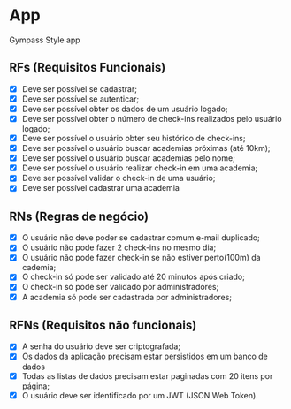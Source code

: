 # App

Gympass Style app

## RFs (Requisitos Funcionais)

- [x] Deve ser possível se cadastrar;
- [x] Deve ser possível se autenticar;
- [x] Deve ser possível obter os dados de um usuário logado;
- [x] Deve ser possível obter o número de check-ins realizados pelo usuário logado;
- [x] Deve ser possível o usuário obter seu histórico de check-ins;
- [x] Deve ser possível o usuário buscar academias próximas (até 10km);
- [x] Deve ser possível o usuário buscar academias pelo nome;
- [x] Deve ser possível o usuário realizar check-in em uma academia;
- [x] Deve ser possível validar o check-in de uma usuário;
- [x] Deve ser possível cadastrar uma academia

## RNs (Regras de negócio)

- [x] O usuário não deve poder se cadastrar comum e-mail duplicado;
- [x] O usuário não pode fazer 2 check-ins no mesmo dia;
- [x] O usuário não pode fazer check-in se não estiver perto(100m) da cademia;
- [x] O check-in só pode ser validado até 20 minutos após criado;
- [x] O check-in só pode ser validado por administradores;
- [x] A academia só pode ser cadastrada por administradores;

## RFNs (Requisitos não funcionais)

- [x] A senha do usuário deve ser criptografada;
- [x] Os dados da aplicação precisam estar persistidos em um banco de dados
- [x] Todas as listas de dados precisam estar paginadas com 20 itens por página;
- [x] O usuário deve ser identificado por um JWT (JSON Web Token).
